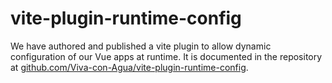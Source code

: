 # vite-plugin-runtime-config

We have authored and published a vite plugin to allow dynamic configuration of our Vue apps at runtime.
It is documented in the repository at [github.com/Viva-con-Agua/vite-plugin-runtime-config](https://github.com/Viva-con-Agua/vite-plugin-runtime-config).
